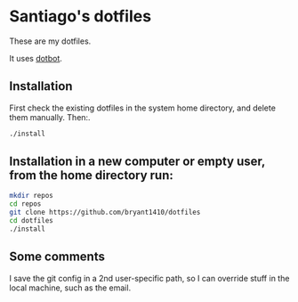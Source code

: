 # Santiago's dotfiles

These are my dotfiles.

It uses [dotbot](https://github.com/anishathalye/dotbot).

## Installation

First check the existing dotfiles in the system home directory, and delete them manually. Then:.

```bash
./install
```

## Installation in a new computer or empty user, from the home directory run:

```bash
mkdir repos
cd repos
git clone https://github.com/bryant1410/dotfiles
cd dotfiles
./install
```

## Some comments

I save the git config in a 2nd user-specific path, so I can override stuff in the local machine, such as the email. 

